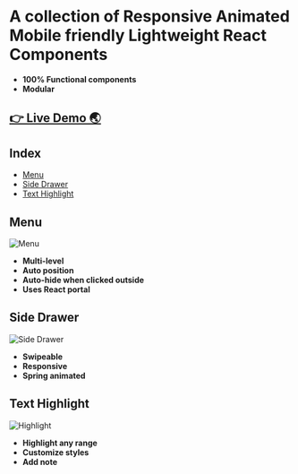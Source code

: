 # A collection of Responsive Animated Mobile friendly Lightweight React Components

- **100% Functional components**
- **Modular**

## [👉 Live Demo 🌏](https://react-components-by-ruvkr.web.app/)

## Index

- [Menu](#menu)
- [Side Drawer](#side-drawer)
- [Text Highlight](#text-highlight)

## Menu

![Menu](./gifs/MenuComponent.gif)

- **Multi-level**
- **Auto position**
- **Auto-hide when clicked outside**
- **Uses React portal**

## Side Drawer

![Side Drawer](./gifs/SideDrawer.gif)

- **Swipeable**
- **Responsive**
- **Spring animated**

## Text Highlight

![Highlight](./gifs/highlight.gif)

- **Highlight any range**
- **Customize styles**
- **Add note**

